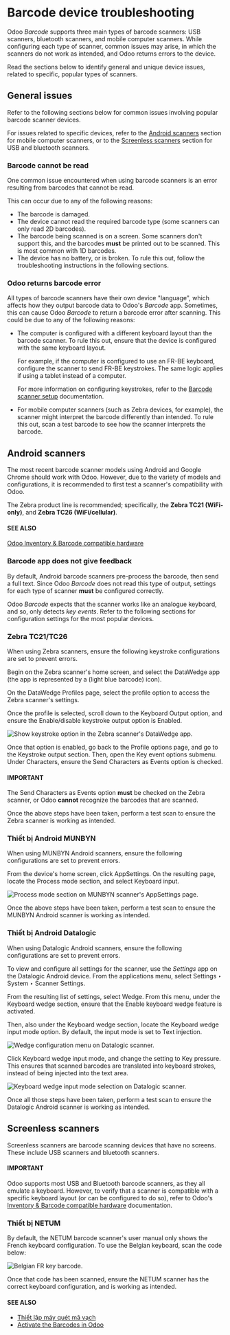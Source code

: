 # Barcode device troubleshooting

Odoo *Barcode* supports three main types of barcode scanners: USB scanners, bluetooth scanners, and
mobile computer scanners. While configuring each type of scanner, common issues may arise, in which
the scanners do not work as intended, and Odoo returns errors to the device.

Read the sections below to identify general and unique device issues, related to specific, popular
types of scanners.

## General issues

Refer to the following sections below for common issues involving popular barcode scanner devices.

For issues related to specific devices, refer to the [Android scanners](#barcode-setup-android-scanners) section for mobile computer scanners, or to the [Screenless
scanners](#barcode-setup-screenless-scanners) section for USB and bluetooth scanners.

### Barcode cannot be read

One common issue encountered when using barcode scanners is an error resulting from barcodes that
cannot be read.

This can occur due to any of the following reasons:

- The barcode is damaged.
- The device cannot read the required barcode type (some scanners can only read 2D barcodes).
- The barcode being scanned is on a screen. Some scanners don't support this, and the barcodes
  **must** be printed out to be scanned. This is most common with 1D barcodes.
- The device has no battery, or is broken. To rule this out, follow the troubleshooting instructions
  in the following sections.

### Odoo returns barcode error

All types of barcode scanners have their own device "language", which affects how they output
barcode data to Odoo's *Barcode* app. Sometimes, this can cause Odoo *Barcode* to return a barcode
error after scanning. This could be due to any of the following reasons:

- The computer is configured with a different keyboard layout than the barcode scanner. To rule this
  out, ensure that the device is configured with the same keyboard layout.

  For example, if the computer is configured to use an FR-BE keyboard, configure the scanner to send
  FR-BE keystrokes. The same logic applies if using a tablet instead of a computer.

  For more information on configuring keystrokes, refer to the [Barcode scanner setup](applications/inventory_and_mrp/barcode/setup/hardware.md) documentation.
- For mobile computer scanners (such as Zebra devices, for example), the scanner might interpret the
  barcode differently than intended. To rule this out, scan a test barcode to see how the scanner
  interprets the barcode.

<a id="barcode-setup-android-scanners"></a>

## Android scanners

The most recent barcode scanner models using Android and Google Chrome should work with Odoo.
However, due to the variety of models and configurations, it is recommended to first test a
scanner's compatibility with Odoo.

The Zebra product line is recommended; specifically, the **Zebra TC21 (WiFi-only)**, and **Zebra
TC26 (WiFi/cellular)**.

#### SEE ALSO
[Odoo Inventory & Barcode compatible hardware](https://www.odoo.com/app/inventory-hardware)

### Barcode app does not give feedback

By default, Android barcode scanners pre-process the barcode, then send a full text. Since Odoo
*Barcode* does not read this type of output, settings for each type of scanner **must** be
configured correctly.

Odoo *Barcode* expects that the scanner works like an analogue keyboard, and so, only detects *key
events*. Refer to the following sections for configuration settings for the most popular devices.

### Zebra TC21/TC26

When using Zebra scanners, ensure the following keystroke configurations are set to prevent errors.

Begin on the Zebra scanner's home screen, and select the DataWedge app (the app is
represented by a (light blue barcode) icon).

On the DataWedge Profiles page, select the profile option to access the Zebra scanner's
settings.

Once the profile is selected, scroll down to the Keyboard Output option, and ensure the
Enable/disable keystroke output option is Enabled.

![Show keystroke option in the Zebra scanner's DataWedge app.](../../../../.gitbook/assets/device-troubleshooting-zebra-settings.png)

Once that option is enabled, go back to the Profile options page, and go to the
Keystroke output section. Then, open the Key event options submenu. Under
Characters, ensure the Send Characters as Events option is checked.

#### IMPORTANT
The Send Characters as Events option **must** be checked on the Zebra scanner, or
Odoo **cannot** recognize the barcodes that are scanned.

Once the above steps have been taken, perform a test scan to ensure the Zebra scanner is working as
intended.

### Thiết bị Android MUNBYN

When using MUNBYN Android scanners, ensure the following configurations are set to prevent errors.

From the device's home screen, click AppSettings. On the resulting page, locate the
Process mode section, and select Keyboard input.

![Process mode section on MUNBYN scanner's AppSettings page.](../../../../.gitbook/assets/device-troubleshooting-munbyn-process-mode.png)

Once the above steps have been taken, perform a test scan to ensure the MUNBYN Android scanner is
working as intended.

### Thiết bị Android Datalogic

When using Datalogic Android scanners, ensure the following configurations are set to prevent
errors.

To view and configure all settings for the scanner, use the *Settings* app on the Datalogic Android
device. From the applications menu, select Settings ‣ System ‣ Scanner
Settings.

From the resulting list of settings, select Wedge. From this menu, under the
Keyboard wedge section, ensure that the Enable keyboard wedge feature is
activated.

Then, also under the Keyboard wedge section, locate the Keyboard wedge input
mode option. By default, the input mode is set to Text injection.

![Wedge configuration menu on Datalogic scanner.](../../../../.gitbook/assets/device-troubleshooting-wedge-menu.png)

Click Keyboard wedge input mode, and change the setting to Key pressure.
This ensures that scanned barcodes are translated into keyboard strokes, instead of being injected
into the text area.

![Keyboard wedge input mode selection on Datalogic scanner.](../../../../.gitbook/assets/device-troubleshooting-keyboard-wedge-input.png)

Once all those steps have been taken, perform a test scan to ensure the Datalogic Android scanner is
working as intended.

<a id="barcode-setup-screenless-scanners"></a>

## Screenless scanners

Screenless scanners are barcode scanning devices that have no screens. These include USB scanners
and bluetooth scanners.

#### IMPORTANT
Odoo supports most USB and Bluetooth barcode scanners, as they all emulate a keyboard. However,
to verify that a scanner is compatible with a specific keyboard layout (or can be configured to
do so), refer to Odoo's [Inventory & Barcode compatible hardware](https://www.odoo.com/app/inventory-hardware) documentation.

### Thiết bị NETUM

By default, the NETUM barcode scanner's user manual only shows the French keyboard configuration. To
use the Belgian keyboard, scan the code below:

![Belgian FR key barcode.](../../../../.gitbook/assets/device-troubleshooting-belgium-fr-key.png)

Once that code has been scanned, ensure the NETUM scanner has the correct keyboard configuration,
and is working as intended.

#### SEE ALSO
- [Thiết lập máy quét mã vạch](applications/inventory_and_mrp/barcode/setup/hardware.md)
- [Activate the Barcodes in Odoo](applications/inventory_and_mrp/barcode/setup/software.md)
